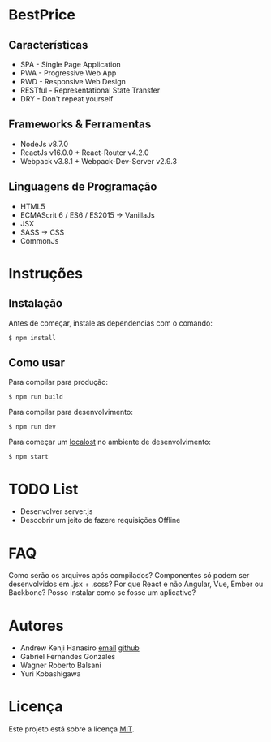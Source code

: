# BestPrice
Características
---------------
* SPA - Single Page Application
* PWA - Progressive Web App
* RWD - Responsive Web Design
* RESTful - Representational State Transfer
* DRY - Don't repeat yourself

Frameworks & Ferramentas
------------------------
* NodeJs v8.7.0
* ReactJs v16.0.0 + React-Router v4.2.0
* Webpack v3.8.1 + Webpack-Dev-Server v2.9.3 

Linguagens de Programação
-------------------------
* HTML5
* ECMAScrit 6 / ES6 / ES2015 -> VanillaJs
* JSX
* SASS -> CSS
* CommonJs

# Instruções
Instalação
----------
Antes de começar, instale as dependencias com o comando:
```shell
$ npm install
```

Como usar
---------
Para compilar para produção:
```shell
$ npm run build
```

Para compilar para desenvolvimento:
```shell
$ npm run dev
```

Para começar um [localost](http://localhost:8080) no ambiente de desenvolvimento:
```shell
$ npm start
```

TODO List
=========
* Desenvolver server.js
* Descobrir um jeito de fazere requisições Offline

# FAQ
Como serão os arquivos após compilados?
Componentes só podem ser desenvolvidos em .jsx + .scss?
Por que React e não Angular, Vue, Ember ou Backbone?
Posso instalar como se fosse um aplicativo?


# Autores
* Andrew Kenji Hanasiro [email](mailto:andrewkanasiro@gmail.com) [github](https://github.com/AndrewHanasiro)
* Gabriel Fernandes Gonzales
* Wagner Roberto Balsani
* Yuri Kobashigawa

# Licença
Este projeto está sobre a licença [MIT](https://github.com/AndrewHanasiro/bestprice/LICENSE).